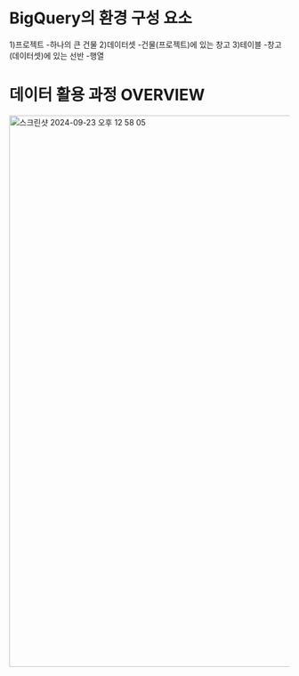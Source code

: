 # BigQuery의 환경 구성 요소
1)프로젝트
-하나의 큰 건물
2)데이터셋
-건물(프로젝트)에 있는 창고
3)테이블 
-창고(데이터셋)에 있는 선반
-행열

# 데이터 활용 과정 OVERVIEW
<img width="992" alt="스크린샷 2024-09-23 오후 12 58 05" src="https://github.com/user-attachments/assets/c11848a1-0678-4a2b-917b-8d5a98683121">
